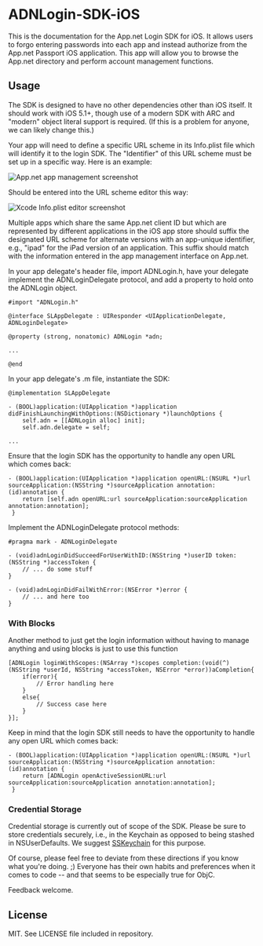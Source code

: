 # ADNLogin-SDK-iOS

This is the documentation for the App.net Login SDK for iOS. It allows users to forgo entering passwords into each app and instead authorize from the App.net Passport iOS application. This app will allow you to browse the App.net directory and perform account management functions.

## Usage

The SDK is designed to have no other dependencies other than iOS itself. It should work with iOS 5.1+, though use of a modern SDK with ARC and "modern" object literal support is required. (If this is a problem for anyone, we can likely change this.)

Your app will need to define a specific URL scheme in its Info.plist file which will identify it to the login SDK. The "Identifier" of this URL scheme must be set up in a specific way. Here is an example:

![App.net app management screenshot](https://files.app.net/1/66391/alRIGbbAO-F-mipHbxjQNU78eqZevQNlZinRToWKopnJ82S53arm0Ukm8IDmzexf9k-EpQNfAg2y21SrUnZT2Wn4UwepcDGlGlxylvgi1B26hE7koxYsxUp3kp_RZCbccRdBATHD1LzIDkgoAneqEuv6lasZefTQ16C0oxnr49kE)

Should be entered into the URL scheme editor this way:

![Xcode Info.plist editor screenshot](https://files.app.net/1/34450/a_mk_VrbaUl2WRLeE5vVbZ--R0WdluIo80CxSZ9NC1d1t35Mwbh9HjR6_jrPQSbamKvINn06ztwICNYpJoMhzHwHTqP7laHmXdWC4_vvRAFrpcpBfpXoWtwH77ohNePRsm0b-rhsnFjvzaSRniK_OPkUqf5H1Ai2z7CAhSHjP3Ek)

Multiple apps which share the same App.net client ID but which are represented by different applications in the iOS app store should suffix the designated URL scheme for alternate versions with an app-unique identifier, e.g., "ipad" for the iPad version of an application. This suffix should match with the information entered in the app management interface on App.net.

In your app delegate's header file, import ADNLogin.h, have your delegate implement the ADNLoginDelegate protocol, and add a property to hold onto the ADNLogin object.

```objc
#import "ADNLogin.h"

@interface SLAppDelegate : UIResponder <UIApplicationDelegate, ADNLoginDelegate>

@property (strong, nonatomic) ADNLogin *adn;

...

@end
```

In your app delegate's .m file, instantiate the SDK:

```objc
@implementation SLAppDelegate

- (BOOL)application:(UIApplication *)application didFinishLaunchingWithOptions:(NSDictionary *)launchOptions {
	self.adn = [[ADNLogin alloc] init];
	self.adn.delegate = self;

...
```

Ensure that the login SDK has the opportunity to handle any open URL which comes back:

```objc
- (BOOL)application:(UIApplication *)application openURL:(NSURL *)url sourceApplication:(NSString *)sourceApplication annotation:(id)annotation {
    return [self.adn openURL:url sourceApplication:sourceApplication annotation:annotation];
 }
```

Implement the ADNLoginDelegate protocol methods:

```objc
#pragma mark - ADNLoginDelegate

- (void)adnLoginDidSucceedForUserWithID:(NSString *)userID token:(NSString *)accessToken {
    // ... do some stuff
}

- (void)adnLoginDidFailWithError:(NSError *)error {
    // ... and here too
}
```

### With Blocks

Another method to just get the login information without having to manage anything and using blocks is just to use this function

```objc
[ADNLogin loginWithScopes:(NSArray *)scopes completion:(void(^)(NSString *userId, NSString *accessToken, NSError *error))aCompletion{
    if(error){
        // Error handling here
    }
    else{
        // Success case here
    }
}];
```

Keep in mind that the login SDK still needs to have the opportunity to handle any open URL which comes back:

```objc
- (BOOL)application:(UIApplication *)application openURL:(NSURL *)url sourceApplication:(NSString *)sourceApplication annotation:(id)annotation {
    return [ADNLogin openActiveSessionURL:url sourceApplication:sourceApplication annotation:annotation];
 }
```

### Credential Storage

Credential storage is currently out of scope of the SDK. Please be sure to store credentials securely, i.e., in the Keychain as opposed to being stashed in NSUserDefaults. We suggest [SSKeychain](https://github.com/soffes/sskeychain) for this purpose.

Of course, please feel free to deviate from these directions if you know what you're doing. ;) Everyone has their own habits and preferences when it comes to code -- and that seems to be especially true for ObjC.

Feedback welcome.

## License

MIT. See LICENSE file included in repository.
